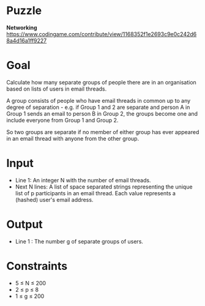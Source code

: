 # Puzzle
**Networking** https://www.codingame.com/contribute/view/1168352f1e2693c9e0c242d68a4d16a1ff9227

# Goal
Calculate how many separate groups of people there are in an organisation based on lists of users in email threads.

A group consists of people who have email threads in common up to any degree of separation - e.g. if Group 1 and 2 are separate and person A in Group 1 sends an email to person B in Group 2, the groups become one and include everyone from Group 1 and Group 2.

So two groups are separate if no member of either group has ever appeared in an email thread with anyone from the other group.

# Input
* Line 1: An integer N with the number of email threads.
* Next N lines: A list of space separated strings representing the unique list of p participants in an email thread. Each value represents a (hashed) user's email address.

# Output
* Line 1 : The number g of separate groups of users.

# Constraints
* 5 ≤ N ≤ 200
* 2 ≤ p ≤ 8
* 1 ≤ g ≤ 200
